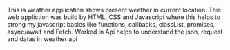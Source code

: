 This is weather application shows present weather in current location.
This web appliction was build by HTML, CSS and Javascript where this helps to strong my javascript basics like functions, callbacks, classList, promises, async/await and Fetch.
Worked in Api helps to understand the json, request and datas in weather api
